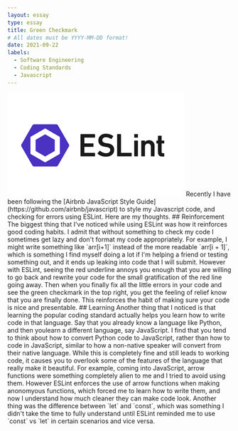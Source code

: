 ```yaml
---
layout: essay
type: essay
title: Green Checkmark
# All dates must be YYYY-MM-DD format!
date: 2021-09-22
labels:
  - Software Engineering
  - Coding Standards
  - Javascript
---
```


<img class="ui medium left circular floated image" src="../images/eslint.png">
Recently I have been following the [Airbnb JavaScript Style Guide](https://github.com/airbnb/javascript) to style my Javascript code, and checking for errors using ESLint. Here are my thoughts.
## Reinforcement
The biggest thing that I've noticed while using ESLint was how it reinforces good coding habits. I admit that without something to check my code I sometimes get lazy and don't format my code appropriately. For example, I might write something like `arr[i+1]` instead of the more readable `arr[i + 1]`, which is something I find myself doing a lot if I'm helping a friend or testing something out, and it ends up leaking into code that I will submit. However with ESLint, seeing the red underline annoys you enough that you are willing to go back and rewrite your code for the small gratification of the red line going away. Then when you finally fix all the little errors in your code and see the green checkmark in the top right, you get the feeling of relief know that you are finally done. This reinforces the habit of making sure your code is nice and presentable.
## Learning
Another thing that I noticed is that learning the popular coding standard actually helps you learn how to write code in that language. Say that you already know a language like Python, and then youlearn a different language, say JavaScript. I find that you tend to think about how to convert Python code to JavaScript, rather than how to code in JavaScript, similar to how a non-native speaker will convert from their native language. While this is completely fine and still leads to working code, it causes you to overlook some of the features of the language that really make it beautiful. For example, coming into JavaScript, arrow functions were something completely alien to me and I tried to avoid using them. However ESLint enforces the use of arrow functions when making anonomyous functions, which forced me to learn how to write them, and now I understand how much cleaner they can make code look. Another thing was the difference between `let` and `const`, which was something I didn't take the time to fully understand until ESLint reminded me to use `const` vs `let` in certain scenarios and vice versa.
